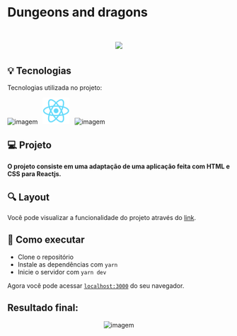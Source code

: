 # Dungeons and dragons

<h1 align="center">
  <img src="https://i.imgur.com/ExXmoxH.png" width='500px' />
</h1>

## 💡 Tecnologias

Tecnologias utilizada no projeto:

<img src="https://camo.githubusercontent.com/5527549f2f2b3e7385def7712cda7a29217bf7003928320748e6f13b228e3d75/68747470733a2f2f7365656b6c6f676f2e636f6d2f696d616765732f562f766974652d6c6f676f2d424644343238333939312d7365656b6c6f676f2e636f6d2e706e67" alt="imagem" width="60"> &nbsp;
<img src="https://raw.githubusercontent.com/devicons/devicon/master/icons/react/react-original.svg" width="60"> &nbsp;
<img src="https://upload.wikimedia.org/wikipedia/commons/thumb/9/96/Sass_Logo_Color.svg/1280px-Sass_Logo_Color.svg.png" alt="imagem" width="70"> &nbsp;

## 💻 Projeto
#### O projeto consiste em uma adaptação de uma aplicação feita com HTML e CSS para Reactjs.
  
## 🔍 Layout

Você pode visualizar a funcionalidade do projeto através do [link](https://dungeons-and-dragons-vt.vercel.app/).

## 🚀 Como executar

- Clone o repositório
- Instale as dependências com `yarn`
- Inicie o servidor com `yarn dev`

Agora você pode acessar [`localhost:3000`](http://localhost:3000) do seu navegador.
  
## Resultado final:
<p align="center">
<img  src="https://i.imgur.com/UgRZx7F.png" alt="imagem" width=900px> <br>

